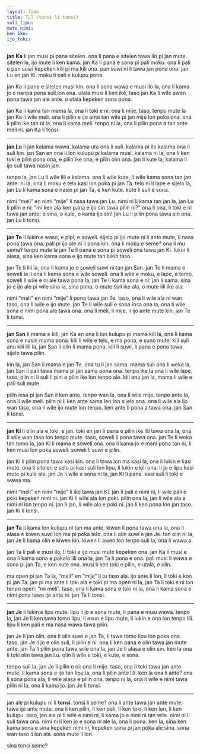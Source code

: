 ```yaml
---  
layout: lipu
title: TLT (tonsi li tonsi)
suli_lipu: 
mute_nimi: 
ken_ike:
ijo_toki: 
---
```


<strong>jan Ka</strong> li jan musi pi pana sitelen. ona li pana e sitelen tawa ilo pi jan mute. sitelen la, ijo mute li ken kama. jan Ka li pana e sona pi pali moku. ona li pali e pan suwi kepeken kili pi ma kili ona. pan suwi ni li tawa jan pona ona: jan Lu en jan Ki. moku li pali e kulupu pona.

jan Ka li pana e sitelen musi kin. ona li sona wawa e musi ilo la, ona li kama jo e nanpa pona suli lon ona. utala musi li ken ike, taso jan Ka li wile awen pona tawa jan ale ante. o utala kepeken sona pona.

jan Ka li kama tan mama la, ona li toki e ni: ona li mije. taso, tenpo mute la jan Ka li wile meli. ona li pilin e ijo ante tan wile pi jan mije lon poka ona. ona li pilin ike tan ni la, ona li kama meli. tenpo ni la, ona li pilin pona a tan ante meli ni. jan Ka li tonsi.

<hr>

<strong>jan Lu</strong> li jan kalama wawa. kalama uta ona li suli. kalama pi ilo kalama ona li suli kin. jan San en ona li lon kulupu pi kalama musi. kalama ni la, ona li ken toki e pilin pona ona, e pilin ike ona, e pilin olin ona. jan li kute la, kalama li ijo suli tawa nasin jan.

tenpo la, jan Lu li wile lili e kalama. ona li wile kute, li wile kama sona tan jan ante. ni la, ona li moku e telo kasi lon poka pi jan Ta. telo ni li lape e sijelo la, jan Lu li kama sona e nasin pi jan Ta, e ken kute. kute li suli e sona.

nimi “meli” en nimi “mije” li nasa tawa jan Lu. nimi ni li kama tan jan la, jan Lu li pilin e ni: “mi ken ala ken pana e ijo sin tawa pilin ni?” ona li ona, li toki e ni tawa jan ante: o sina, o kule, o kama ijo sin! jan Lu li pilin pona tawa sin ona. jan Lu li tonsi.

<hr>

<strong>jan Te</strong> li lukin e waso, e pipi, e soweli. sijelo pi ijo mute ni li ante mute, li nasa pona tawa ona. pali pi ijo ale ni li pona kin. ona li moku e seme? ona li mu seme? tenpo mute la jan Te li pana e sona pi soweli ona tawa jan Ki. lukin li alasa, sina ken kama sona e ijo mute tan lukin taso.

jan Te li lili la, ona li kama jo e soweli suwi ni tan jan San. jan Te li mama e soweli la li ona li kama sona e wile soweli. ona li wile e moku, e lape, e tomo. soweli li wile e ni ale tawa pona la, jan Te li kama sona e ni: jan li sama. sina jo e ijo ale pi wile sina la, sina pona. o mute suli ike ala, o mute lili ike ala.

nimi “meli” en nimi “mije” li pona tawa jan Te. taso, ona li wile ala ni wan taso, ona li wile e ijo mute. jan Te li wile suli e sona insa ona la, ona li wile sona e nimi pona ale tawa ona. ona li meli, li mije, li ijo ante mute kin. jan Te li tonsi.

<hr>

<strong>jan San</strong> li mama e kili. jan Ka en ona li lon kulupu pi mama kili la, ona li kama sona e nasin mama pona. kili li wile e telo, e ma pona, e suno mute. kili suli anu kili lili la, jan San li olin li mama pona. kili li suwi, li pana e pona tawa sijelo tawa pilin.

kin la, jan San li mama e jan Te. ona tu li jan sama. mama suli ona li weka la, jan San li pali tawa mama pi jan sama pona ona. tenpo ike la ona li wile lape. taso, olin ni li suli li pini e pilin ike lon tenpo ale. kili anu jan la, mama li wile e pali suli mute.

pilin insa pi jan San li ken ante. tenpo wan la, ona li wile mije. tenpo ante la, ona li wile meli. pilin ni li ken ante sama len lon sijelo ona. ona li wile ala ijo wan taso, ona li wile ijo mute lon tenpo. ken ante li pona a tawa ona. jan San li tonsi.

<hr>

<strong>jan Ki</strong> li olin ala e toki, e jan. toki en jan li pana e pilin ike lili tawa ona la, ona li wile wan taso lon tenpo mute. taso, soweli li pona tawa ona. jan Te li weka tan tomo la, jan Ki li mama e soweli ona. ona li kama jo e mani pona tan ni, li ken musi lon poka soweli. soweli li suwi e pilin.

jan Ki li pilin pona tawa kasi kin. ona li tawa lon ma kasi la, ona li lukin e kasi mute. ona li sitelen e selo pi kasi suli lon lipu, li lukin e kili ona, li jo e lipu kasi mute pi kule ale. jan Je li wile e sona ni la, jan Ki li pana. kasi suli li toki e wawa ma.

nimi “meli” en nimi “mije” li ike tawa jan Ki. jan li pali e nimi ni, li wile pali e poki kepeken nimi ni. jan Ki li wile ala lon poki. pilin ona la, jan li wile ala e nimi ni lon tenpo ni. jan li jan, li wile ala e poki ni. jan li ken pona lon jan taso. jan Ki li tonsi.

<hr>

<strong>jan Ta</strong> li kama lon kulupu ni tan ma ante. kiwen li pona tawa ona la, ona li alasa e kiwen suwi lon ma pi poka telo. ona li olin suwi e jan Je. tan olin ni la, jan Je li kama olin e kiwen kin. kiwen li awen lon tenpo suli la, ona li wawa a.

jan Ta li pali e musi ilo, li toki e ijo musi mute kepeken ona. jan Ka li musi e ona li kama sona e pakala lili ona la, jan Ta li pona e ona. pali musi li wawa e sona pi jan Ta, e ken kute ona. musi li ken toki e pilin, e utala, e olin.

ma open pi jan Ta la, “meli” en “mije” li tu taso ala. ijo ante li lon, li toki e kon pi jan Ta. jan pi ma ante li toki ala e toki pi ma open ni la, jan Ta li toki e ni lon tenpo open: “mi meli”. taso, ona li kama sona e toki ni la, ona li kama sona e nimi pona tawa ijo ante ni. jan Ta li tonsi.
<hr>
 
<strong>jan Je</strong> li lukin e lipu mute. lipu li jo e sona mute, li pana e musi wawa. tenpo la, jan Je li ken tawa tomo lipu, li esun e lipu mute, li lukin e ona lon tenpo lili. lipu li ken pali e ma nasa wawa tawa pilin.

jan Je li jan olin. ona li olin suwi e jan Ta, li tawa tomo lipu lon poka ona. taso, jan Je li jo e olin suli, li pilin e ni: ona li ken pana e olin tawa jan mute ante. jan Ta li pilin pona tawa wile ona la, jan Je li alasa e olin sin. ken la ona li toki olin tawa jan Lu. olin li wile e toki, e kute, e sona.

tenpo suli la, jan Je li pilin e ni: ona li mije. taso, ona li toki tawa jan ante mute, li kama sona e ijo tan lipu la, ona li pilin ante lili. ken la ona li ante? ona li sona pona ala, li wile alasa e pilin ona. tenpo ni la, ona li wile e nimi tawa pilin ni la, ona li kama jo. jan Je li tonsi.

<hr>

jan ale pi kulupu ni li <strong>tonsi</strong>. tonsi li seme? ona li ante tawa jan ante mute, tawa ijo ante mute. ona li ken pilin, li ken pali, li ken toki, li ken len, li ken kulupu. taso, jan ale ni li wile e nimi ni, li kama jo e nimi ni tan wile. nimi ni li suli tawa ona. nimi ni li ken jo e sona ni ale la, ona li pona. ken la, sina ken kama sona e sina kepeken nimi ni, kepeken sona pi jan poka ale sina. sona wan taso li lon ala. sona mute li lon.

sina tonsi seme?

